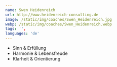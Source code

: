 ```yaml
---
name: Swen Heidenreich
url: http://www.heidenreich-consulting.de
image: /static/img/coaches/Swen_Heidenreich.jpg
webp: /static/img/coaches/Swen_Heidenreich.webp
tags: '',
languages: 'de'
---
```


<ul><li>Sinn &amp; Erfüllung</li><li>Harmonie &amp; Lebensfreude</li><li>Klarheit &amp; Orientierung</li></ul>